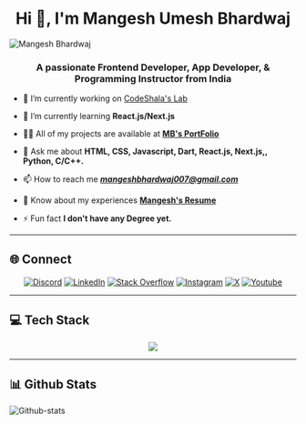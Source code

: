 <h1 align="center">Hi 👋, I'm Mangesh Umesh Bhardwaj</h1>

![Mangesh Bhardwaj](https://komarev.com/ghpvc/?username=angesh636&color=1fbfff&style=plastic)

<h3 align="center">A passionate Frontend Developer, App Developer, & Programming Instructor from India</h3>

- 🔭 I’m currently working on [CodeShala's Lab](sgdfb)

- 🌱 I’m currently learning **React.js/Next.js**

- 👨‍💻 All of my projects are available at **[MB's PortFolio](https://github.com/Mangesh636/)**

- 💬 Ask me about **HTML, CSS, Javascript, Dart, React.js, Next.js,, Python, C/C++.**

- 📫 How to reach me **_<mangeshbhardwaj007@gmail.com>_**

- 📄 Know about my experiences **[Mangesh's Resume](https://github.com/Mangesh636/)**

- ⚡ Fun fact **I don't have any Degree yet.**

---

## 🌐 Connect

<p align="center">
<!-- <a href="https://twitter.com/mangeshsunny636" target="blank"><img align="center" src="https://img.shields.io/badge/Behance-1769ff?logo=behance&logoColor=white" alt="Twitter" /></a> -->
<a href="https://linkedin.com/in/mangesh2002" target="blank"><img align="center" src="https://img.shields.io/badge/Discord-%237289DA.svg?logo=discord&logoColor=white" alt="Discord"/></a>
<a href="https://linkedin.com/in/mangesh2002" target="blank"><img align="center" src="https://img.shields.io/badge/LinkedIn-%230077B5.svg?logo=linkedin&logoColor=white" alt="LinkedIn"/></a>
<a href="https://linkedin.com/in/mangesh2002" target="blank"><img align="center" src="https://img.shields.io/badge/-Stackoverflow-FE7A16?logo=stack-overflow&logoColor=white" alt="Stack Overflow"/></a>
<a href="https://instagram.com/codeshala_official" target="blank"><img align="center" src="https://img.shields.io/badge/Instagram-%23E4405F.svg?logo=Instagram&logoColor=white" alt="Instagram"/></a>
<a href="https://twitter.com/mangeshsunny636" target="blank"><img align="center" src="https://img.shields.io/badge/Twitter-%231DA1F2.svg?logo=Twitter&logoColor=white" alt="X"/></a>
<a href="https://www.youtube.com/@codeshala_official" target="blank"><img align="center" src="https://img.shields.io/badge/YouTube-%23FF0000.svg?logo=YouTube&logoColor=white" alt="Youtube"/>
</a>
</p>

---

## 💻 Tech Stack

<p align="center">
<a href="#">
    <img src="https://skillicons.dev/icons?i=androidstudio,appwrite,astro,bootstrap,c,cs,cpp,cmake,css,dart,django,express,figma,firebase,flutter,codepen,gcp,gradle,git,github,html,java,js,idea,nuxtjs,jquery,kotlin,md,materialui,mongodb,mysql,nextjs,nodejs,php,postgres,postman,prisma,py,react,redux,sass,sqlite,styledcomponents,supabase,svg,tailwind,ts,vite&theme=light&perline=12" />
</a>
</p>

---

## 📊 Github Stats

![Github-stats](https://stats.dooboo.io/api/github-stats-advanced?login=mangesh636)
